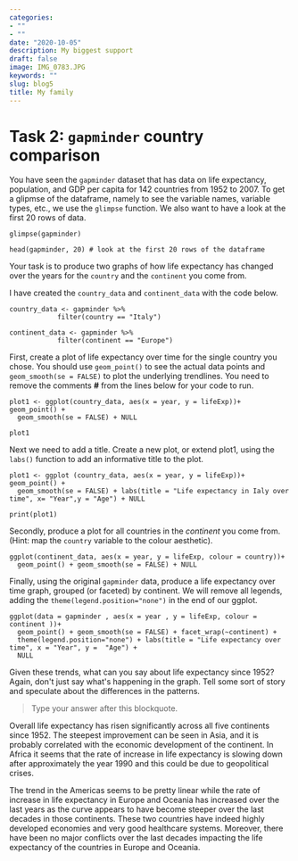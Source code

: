 ```yaml
---
categories:
- ""
- ""
date: "2020-10-05"
description: My biggest support
draft: false
image: IMG_0783.JPG
keywords: ""
slug: blog5
title: My family
---
```


# Task 2: `gapminder` country comparison

You have seen the `gapminder` dataset that has data on life expectancy, population, and GDP per capita for 142 countries from 1952 to 2007. To get a glipmse of the dataframe, namely to see the variable names, variable types, etc., we use the `glimpse` function. We also want to have a look at the first 20 rows of data.

```{r}
glimpse(gapminder)

head(gapminder, 20) # look at the first 20 rows of the dataframe

```

Your task is to produce two graphs of how life expectancy has changed over the years for the `country` and the `continent` you come from. 

I have created the `country_data` and `continent_data` with the code below. 

```{r}
country_data <- gapminder %>% 
            filter(country == "Italy")

continent_data <- gapminder %>% 
            filter(continent == "Europe")
```

First, create a plot of life expectancy over time for the single country you chose. You should use  `geom_point()` to see the actual data points and `geom_smooth(se = FALSE)`  to plot the underlying trendlines. You need to remove the comments **#** from the lines below for your code to run.

```{r, lifeExp_one_country}
plot1 <- ggplot(country_data, aes(x = year, y = lifeExp))+ geom_point() +
  geom_smooth(se = FALSE) + NULL 

plot1
```

Next we need to add a title. Create a new plot, or extend plot1, using the `labs()` function to add an informative title to the plot.

```{r, lifeExp_one_country_with_label}
plot1 <- ggplot (country_data, aes(x = year, y = lifeExp))+ geom_point() +
  geom_smooth(se = FALSE) + labs(title = "Life expectancy in Ialy over time", x= "Year",y = "Age") + NULL

print(plot1)
```

Secondly, produce a plot for all countries in the *continent* you come from. (Hint: map the `country` variable to the colour aesthetic).  

```{r lifeExp_one_continent}
ggplot(continent_data, aes(x = year, y = lifeExp, colour = country))+
  geom_point() + geom_smooth(se = FALSE) + NULL
```

Finally, using the original `gapminder` data, produce a life expectancy over time graph, grouped (or faceted) by continent. We will remove all legends, adding the `theme(legend.position="none")` in the end of our ggplot.

```{r lifeExp_facet_by_continent}
ggplot(data = gapminder , aes(x = year , y = lifeExp, colour = continent ))+
  geom_point() + geom_smooth(se = FALSE) + facet_wrap(~continent) +
  theme(legend.position="none") + labs(title = "Life expectancy over time", x = "Year", y =  "Age") +
  NULL 
```

Given these trends, what can you say about life expectancy since 1952? Again, don't just say what's happening in the graph. Tell some sort of story and speculate about the differences in the patterns.

> Type your answer after this blockquote.

Overall life expectancy has risen significantly across all five continents since 1952. 
The steepest improvement can be seen in Asia, and it is probably correlated with the economic development of the continent. In Africa it seems that the rate of increase in life expectancy is slowing down after approximately the year 1990 and this could be due to geopolitical crises.

The trend in the Americas seems to be pretty linear while the rate of increase in life expectancy in Europe and Oceania has increased over the last years as the curve appears to have become steeper over the last decades in those continents. These two countries have indeed highly developed economies and very good healthcare systems. Moreover, there have been no major conflicts over the last decades impacting the life expectancy of the countries in Europe and Oceania.
```